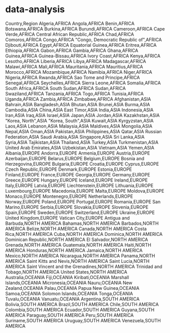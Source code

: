 # data-analysis
Country,Region
Algeria,AFRICA
Angola,AFRICA
Benin,AFRICA
Botswana,AFRICA
Burkina,AFRICA
Burundi,AFRICA
Cameroon,AFRICA
Cape Verde,AFRICA
Central African Republic,AFRICA
Chad,AFRICA
Comoros,AFRICA
Congo,AFRICA
"Congo, Democratic Republic of",AFRICA
Djibouti,AFRICA
Egypt,AFRICA
Equatorial Guinea,AFRICA
Eritrea,AFRICA
Ethiopia,AFRICA
Gabon,AFRICA
Gambia,AFRICA
Ghana,AFRICA
Guinea,AFRICA
Guinea-Bissau,AFRICA
Ivory Coast,AFRICA
Kenya,AFRICA
Lesotho,AFRICA
Liberia,AFRICA
Libya,AFRICA
Madagascar,AFRICA
Malawi,AFRICA
Mali,AFRICA
Mauritania,AFRICA
Mauritius,AFRICA
Morocco,AFRICA
Mozambique,AFRICA
Namibia,AFRICA
Niger,AFRICA
Nigeria,AFRICA
Rwanda,AFRICA
Sao Tome and Principe,AFRICA
Senegal,AFRICA
Seychelles,AFRICA
Sierra Leone,AFRICA
Somalia,AFRICA
South Africa,AFRICA
South Sudan,AFRICA
Sudan,AFRICA
Swaziland,AFRICA
Tanzania,AFRICA
Togo,AFRICA
Tunisia,AFRICA
Uganda,AFRICA
Zambia,AFRICA
Zimbabwe,AFRICA
Afghanistan,ASIA
Bahrain,ASIA
Bangladesh,ASIA
Bhutan,ASIA
Brunei,ASIA
Burma,ASIA
Cambodia,ASIA
China,ASIA
East Timor,ASIA
India,ASIA
Indonesia,ASIA
Iran,ASIA
Iraq,ASIA
Israel,ASIA
Japan,ASIA
Jordan,ASIA
Kazakhstan,ASIA
"Korea, North",ASIA
"Korea, South",ASIA
Kuwait,ASIA
Kyrgyzstan,ASIA
Laos,ASIA
Lebanon,ASIA
Malaysia,ASIA
Maldives,ASIA
Mongolia,ASIA
Nepal,ASIA
Oman,ASIA
Pakistan,ASIA
Philippines,ASIA
Qatar,ASIA
Russian Federation,ASIA
Saudi Arabia,ASIA
Singapore,ASIA
Sri Lanka,ASIA
Syria,ASIA
Tajikistan,ASIA
Thailand,ASIA
Turkey,ASIA
Turkmenistan,ASIA
United Arab Emirates,ASIA
Uzbekistan,ASIA
Vietnam,ASIA
Yemen,ASIA
Albania,EUROPE
Andorra,EUROPE
Armenia,EUROPE
Austria,EUROPE
Azerbaijan,EUROPE
Belarus,EUROPE
Belgium,EUROPE
Bosnia and Herzegovina,EUROPE
Bulgaria,EUROPE
Croatia,EUROPE
Cyprus,EUROPE
Czech Republic,EUROPE
Denmark,EUROPE
Estonia,EUROPE
Finland,EUROPE
France,EUROPE
Georgia,EUROPE
Germany,EUROPE
Greece,EUROPE
Hungary,EUROPE
Iceland,EUROPE
Ireland,EUROPE
Italy,EUROPE
Latvia,EUROPE
Liechtenstein,EUROPE
Lithuania,EUROPE
Luxembourg,EUROPE
Macedonia,EUROPE
Malta,EUROPE
Moldova,EUROPE
Monaco,EUROPE
Montenegro,EUROPE
Netherlands,EUROPE
Norway,EUROPE
Poland,EUROPE
Portugal,EUROPE
Romania,EUROPE
San Marino,EUROPE
Serbia,EUROPE
Slovakia,EUROPE
Slovenia,EUROPE
Spain,EUROPE
Sweden,EUROPE
Switzerland,EUROPE
Ukraine,EUROPE
United Kingdom,EUROPE
Vatican City,EUROPE
Antigua and Barbuda,NORTH AMERICA
Bahamas,NORTH AMERICA
Barbados,NORTH AMERICA
Belize,NORTH AMERICA
Canada,NORTH AMERICA
Costa Rica,NORTH AMERICA
Cuba,NORTH AMERICA
Dominica,NORTH AMERICA
Dominican Republic,NORTH AMERICA
El Salvador,NORTH AMERICA
Grenada,NORTH AMERICA
Guatemala,NORTH AMERICA
Haiti,NORTH AMERICA
Honduras,NORTH AMERICA
Jamaica,NORTH AMERICA
Mexico,NORTH AMERICA
Nicaragua,NORTH AMERICA
Panama,NORTH AMERICA
Saint Kitts and Nevis,NORTH AMERICA
Saint Lucia,NORTH AMERICA
Saint Vincent and the Grenadines,NORTH AMERICA
Trinidad and Tobago,NORTH AMERICA
United States,NORTH AMERICA
Australia,OCEANIA
Fiji,OCEANIA
Kiribati,OCEANIA
Marshall Islands,OCEANIA
Micronesia,OCEANIA
Nauru,OCEANIA
New Zealand,OCEANIA
Palau,OCEANIA
Papua New Guinea,OCEANIA
Samoa,OCEANIA
Solomon Islands,OCEANIA
Tonga,OCEANIA
Tuvalu,OCEANIA
Vanuatu,OCEANIA
Argentina,SOUTH AMERICA
Bolivia,SOUTH AMERICA
Brazil,SOUTH AMERICA
Chile,SOUTH AMERICA
Colombia,SOUTH AMERICA
Ecuador,SOUTH AMERICA
Guyana,SOUTH AMERICA
Paraguay,SOUTH AMERICA
Peru,SOUTH AMERICA
Suriname,SOUTH AMERICA
Uruguay,SOUTH AMERICA
Venezuela,SOUTH AMERICA
